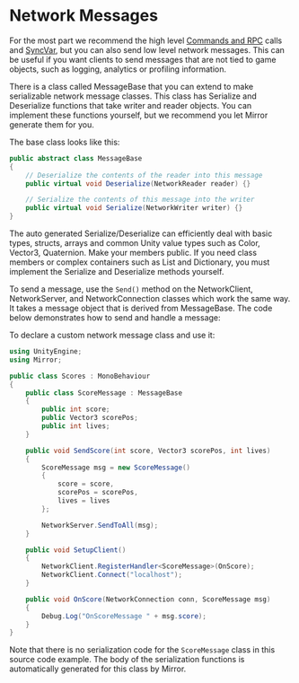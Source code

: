 # Network Messages

For the most part we recommend the high level [Commands and RPC](RemoteActions.md) calls and [SyncVar](../StateSync.md), but you can also send low level network messages. This can be useful if you want clients to send messages that are not tied to game objects, such as logging, analytics or profiling information.

There is a class called MessageBase that you can extend to make serializable network message classes. This class has Serialize and Deserialize functions that take writer and reader objects. You can implement these functions yourself, but we recommend you let Mirror generate them for you.

The base class looks like this:

``` cs
public abstract class MessageBase
{
    // Deserialize the contents of the reader into this message
    public virtual void Deserialize(NetworkReader reader) {}

    // Serialize the contents of this message into the writer
    public virtual void Serialize(NetworkWriter writer) {}
}
```

The auto generated Serialize/Deserialize can efficiently deal with basic types, structs, arrays and common Unity value types such as Color, Vector3, Quaternion. Make your members public. If you need class members or complex containers such as List and Dictionary, you must implement the Serialize and Deserialize methods yourself.

To send a message, use the `Send()` method on the NetworkClient, NetworkServer, and NetworkConnection classes which work the same way. It takes a message object that is derived from MessageBase. The code below demonstrates how to send and handle a message:

To declare a custom network message class and use it:

``` cs
using UnityEngine;
using Mirror;

public class Scores : MonoBehaviour
{
    public class ScoreMessage : MessageBase
    {
        public int score;
        public Vector3 scorePos;
        public int lives;
    }

    public void SendScore(int score, Vector3 scorePos, int lives)
    {
        ScoreMessage msg = new ScoreMessage()
        {
            score = score,
            scorePos = scorePos,
            lives = lives
        };

        NetworkServer.SendToAll(msg);
    }

    public void SetupClient()
    {
        NetworkClient.RegisterHandler<ScoreMessage>(OnScore);
        NetworkClient.Connect("localhost");
    }

    public void OnScore(NetworkConnection conn, ScoreMessage msg)
    {
        Debug.Log("OnScoreMessage " + msg.score);
    }
}
```

Note that there is no serialization code for the `ScoreMessage` class in this source code example. The body of the serialization functions is automatically generated for this class by Mirror.
